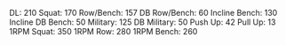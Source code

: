 DL: 210
 Squat: 170
 Row/Bench: 157
 DB Row/Bench: 60
 Incline Bench: 130
 Incline DB Bench: 50
 Military: 125
 DB Military: 50
 Push Up: 42
 Pull Up: 13
 1RPM Squat: 350
 1RPM Row: 280
 1RPM Bench: 260
